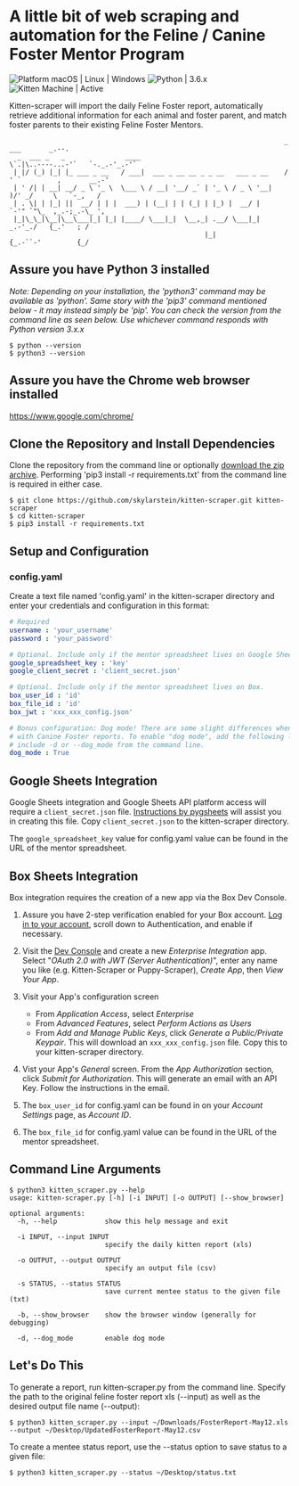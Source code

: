 # A little bit of web scraping and automation for the Feline / Canine Foster Mentor Program

![Platform macOS | Linux | Windows](https://img.shields.io/badge/Platform-macOS%20|%20Linux%20|%20Windows-brightgreen.svg)
![Python | 3.6.x](https://img.shields.io/badge/Python-3.6.x-brightgreen.svg)
![Kitten Machine | Active](https://img.shields.io/badge/Kitten%20Machine-Active-brightgreen.svg)

Kitten-scraper will import the daily Feline Foster report, automatically retrieve additional information for each animal and foster parent, and match foster parents to their existing Feline Foster Mentors.

```text
                                                                     _                ___       _.--.
  _  ___ _   _               ____                                    \`.|\..----...-'`   `-._.-'_.-'`
 | |/ (_) |_| |_ ___ _ __   / ___|  ___ _ __ __ _ _ __   ___ _ __    /  ' `         ,       __.-'
 | ' /| | __| __/ _ \ '_ \  \___ \ / __| '__/ _` | '_ \ / _ \ '__|   )/' _/     \   `-_,   /
 | . \| | |_| ||  __/ | | |  ___) | (__| | | (_| | |_) |  __/ |      `-'" `"\_  ,_.-;_.-\_ ',
 |_|\_\_|\__|\__\___|_| |_| |____/ \___|_|  \__,_| .__/ \___|_|          _.-'_./   {_.'   ; /
                                                 |_|                    {_.-``-'         {_/
```

## Assure you have Python 3 installed

*Note: Depending on your installation, the 'python3' command may be available as 'python'. Same story with the 'pip3' command mentioned below - it may instead simply be 'pip'. You can check the version from the command line as seen below. Use whichever command responds with Python version 3.x.x*

```text
$ python --version
$ python3 --version
```

## Assure you have the Chrome web browser installed

https://www.google.com/chrome/

## Clone the Repository and Install Dependencies

Clone the repository from the command line or optionally [download the zip archive](https://github.com/skylarstein/kitten-scraper/archive/master.zip). Performing 'pip3 install -r requirements.txt' from the command line is required in either case.

```text
$ git clone https://github.com/skylarstein/kitten-scraper.git kitten-scraper
$ cd kitten-scraper
$ pip3 install -r requirements.txt
```

## Setup and Configuration

### config.yaml

Create a text file named 'config.yaml' in the kitten-scraper directory and enter your credentials and configuration in this format:

```yaml
# Required
username : 'your_username'
password : 'your_password'

# Optional. Include only if the mentor spreadsheet lives on Google Sheets.
google_spreadsheet_key : 'key'
google_client_secret : 'client_secret.json'

# Optional. Include only if the mentor spreadsheet lives on Box.
box_user_id : 'id'
box_file_id : 'id'
box_jwt : 'xxx_xxx_config.json'

# Bonus configuration: Dog mode! There are some slight differences when running Kitten Scraper
# with Canine Foster reports. To enable "dog mode", add the following line, or optionally
# include -d or --dog_mode from the command line.
dog_mode : True
```

## Google Sheets Integration

Google Sheets integration and Google Sheets API platform access will require a ```client_secret.json``` file. [Instructions by pygsheets](https://pygsheets.readthedocs.io/en/stable/authorization.html) will assist you in creating this file. Copy ```client_secret.json``` to the kitten-scraper directory.

The ```google_spreadsheet_key``` value for config.yaml value can be found in the URL of the mentor spreadsheet.

## Box Sheets Integration

Box integration requires the creation of a new app via the Box Dev Console.

1. Assure you have 2-step verification enabled for your Box account. [Log in to your account](https://app.box.com/account), scroll down to Authentication, and enable if necessary.

2. Visit the [Dev Console](https://app.box.com/developers/console) and create a new *Enterprise Integration* app. Select "*OAuth 2.0 with JWT (Server Authentication)*", enter any name you like (e.g. Kitten-Scraper or Puppy-Scraper), *Create App*, then *View Your App*.

3. Visit your App's configuration screen
    * From *Application Access*, select *Enterprise*
    * From *Advanced Features*, select *Perform Actions as Users*
    * From *Add and Manage Public Keys*, click *Generate a Public/Private Keypair*. This will download an ```xxx_xxx_config.json``` file. Copy this to your kitten-scraper directory.

4. Vist your App's *General* screen. From the *App Authorization* section, click *Submit for Authorization*. This will generate an email with an API Key. Follow the instructions in the email.

5. The ```box_user_id``` for config.yaml can be found in on your *Account Settings* page, as *Account ID*.

6. The ```box_file_id``` for config.yaml value can be found in the URL of the mentor spreadsheet.

## Command Line Arguments

```text
$ python3 kitten_scraper.py --help
usage: kitten-scraper.py [-h] [-i INPUT] [-o OUTPUT] [--show_browser]

optional arguments:
  -h, --help            show this help message and exit

  -i INPUT, --input INPUT
                        specify the daily kitten report (xls)

  -o OUTPUT, --output OUTPUT
                        specify an output file (csv)

  -s STATUS, --status STATUS
                        save current mentee status to the given file (txt)

  -b, --show_browser    show the browser window (generally for debugging)

  -d, --dog_mode        enable dog mode
```

## Let's Do This

To generate a report, run kitten-scraper.py from the command line. Specify the path to the original feline foster report xls (--input) as well as the desired output file name (--output):

```text
$ python3 kitten_scraper.py --input ~/Downloads/FosterReport-May12.xls --output ~/Desktop/UpdatedFosterReport-May12.csv
```

To create a mentee status report, use the --status option to save status to a given file:

```text
$ python3 kitten_scraper.py --status ~/Desktop/status.txt
```
